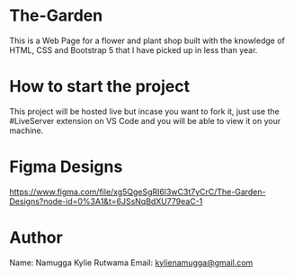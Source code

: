 # The-Garden
This is a Web Page for a flower and plant shop built with the knowledge of HTML, CSS and Bootstrap 5 that I have picked up in less than year. 

# How to start the project
This project will be hosted live but incase you want to fork it, just use the #LiveServer extension on VS Code and you will be able to view it on your machine.

# Figma Designs
https://www.figma.com/file/xg5QgeSgRI6l3wC3t7yCrC/The-Garden-Designs?node-id=0%3A1&t=6JSsNqBdXU779eaC-1

# Author
Name: Namugga Kylie Rutwama
Email: kylienamugga@gmail.com


